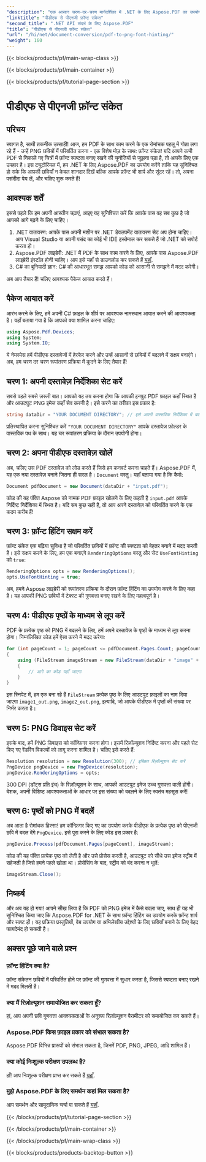 ```yaml
---
"description": "एक आसान चरण-दर-चरण मार्गदर्शिका में .NET के लिए Aspose.PDF का उपयोग करके फ़ॉन्ट संकेत के साथ PDF को PNG में परिवर्तित करना सीखें।"
"linktitle": "पीडीएफ से पीएनजी फ़ॉन्ट संकेत"
"second_title": ".NET API संदर्भ के लिए Aspose.PDF"
"title": "पीडीएफ से पीएनजी फ़ॉन्ट संकेत"
"url": "/hi/net/document-conversion/pdf-to-png-font-hinting/"
"weight": 160
---
```


{{< blocks/products/pf/main-wrap-class >}}

{{< blocks/products/pf/main-container >}}

{{< blocks/products/pf/tutorial-page-section >}}

# पीडीएफ से पीएनजी फ़ॉन्ट संकेत

## परिचय

स्वागत है, साथी तकनीक उत्साही! आज, हम PDF के साथ काम करने के एक रोमांचक पहलू में गोता लगा रहे हैं - उन्हें PNG छवियों में परिवर्तित करना - एक विशेष मोड़ के साथ: फ़ॉन्ट संकेत! यदि आपने कभी PDF से निकाले गए चित्रों में फ़ॉन्ट स्पष्टता बनाए रखने की चुनौतियों से जूझना पड़ा है, तो आपके लिए एक उपहार है। इस ट्यूटोरियल में, हम .NET के लिए Aspose.PDF का उपयोग करेंगे ताकि यह सुनिश्चित हो सके कि आपकी छवियाँ न केवल शानदार दिखें बल्कि आपके फ़ॉन्ट भी शार्प और सुंदर रहें। तो, अपना पसंदीदा पेय लें, और चलिए शुरू करते हैं!

## आवश्यक शर्तें

इससे पहले कि हम अपनी आस्तीन चढ़ाएं, आइए यह सुनिश्चित करें कि आपके पास वह सब कुछ है जो आपको आगे बढ़ने के लिए चाहिए।

1. .NET वातावरण: आपके पास अपनी मशीन पर .NET डेवलपमेंट वातावरण सेट अप होना चाहिए। आप Visual Studio या अपनी पसंद का कोई भी IDE इस्तेमाल कर सकते हैं जो .NET को सपोर्ट करता हो।
2. Aspose.PDF लाइब्रेरी: .NET में PDF के साथ काम करने के लिए, आपके पास Aspose.PDF लाइब्रेरी इंस्टॉल होनी चाहिए। आप इसे यहाँ से डाउनलोड कर सकते हैं [यहाँ](https://releases.aspose.com/pdf/net/).
3. C# का बुनियादी ज्ञान: C# की आधारभूत समझ आपको कोड को आसानी से समझने में मदद करेगी।

अब आप तैयार हैं! चलिए आवश्यक पैकेज आयात करते हैं।

## पैकेज आयात करें

आरंभ करने के लिए, हमें अपनी C# फ़ाइल के शीर्ष पर आवश्यक नामस्थान आयात करने की आवश्यकता है। यहाँ बताया गया है कि आपको क्या शामिल करना चाहिए:

```csharp
using Aspose.Pdf.Devices;
using System;
using System.IO;
```

ये नेमस्पेस हमें पीडीएफ दस्तावेजों में हेरफेर करने और उन्हें आसानी से छवियों में बदलने में सक्षम बनाएंगे। अब, हम चरण दर चरण रूपांतरण प्रक्रिया में कूदने के लिए तैयार हैं!

## चरण 1: अपनी दस्तावेज़ निर्देशिका सेट करें

सबसे पहले सबसे ज़रूरी बात। आपको यह तय करना होगा कि आपकी इनपुट PDF फ़ाइल कहाँ स्थित है और आउटपुट PNG इमेज कहाँ सेव करनी है। इसे करने का तरीका इस प्रकार है:

```csharp
string dataDir = "YOUR DOCUMENT DIRECTORY"; // इसे अपनी वास्तविक निर्देशिका में बदलें
```

प्रतिस्थापित करना सुनिश्चित करें `"YOUR DOCUMENT DIRECTORY"` आपके दस्तावेज़ फ़ोल्डर के वास्तविक पथ के साथ। यह चर रूपांतरण प्रक्रिया के दौरान उपयोगी होगा।

## चरण 2: अपना पीडीएफ दस्तावेज़ खोलें

अब, चलिए उस PDF दस्तावेज़ को लोड करते हैं जिसे हम कनवर्ट करना चाहते हैं। Aspose.PDF में, यह एक नया दस्तावेज़ बनाने जितना ही सरल है। `Document` वस्तु। यहाँ बताया गया है कि कैसे:

```csharp
Document pdfDocument = new Document(dataDir + "input.pdf");
```

कोड की यह पंक्ति Aspose को नामक PDF फ़ाइल खोलने के लिए कहती है `input.pdf` आपके निर्दिष्ट निर्देशिका में स्थित है। यदि सब कुछ सही है, तो आप अपने दस्तावेज़ को परिवर्तित करने के एक कदम करीब हैं!

## चरण 3: फ़ॉन्ट हिंटिंग सक्षम करें

फ़ॉन्ट संकेत एक बढ़िया सुविधा है जो परिवर्तित छवियों में फ़ॉन्ट की स्पष्टता को बेहतर बनाने में मदद करती है। इसे सक्षम करने के लिए, हम एक बनाएंगे `RenderingOptions` वस्तु और सेट `UseFontHinting` को `true`:

```csharp
RenderingOptions opts = new RenderingOptions();
opts.UseFontHinting = true;
```

अब, हमने Aspose लाइब्रेरी को रूपांतरण प्रक्रिया के दौरान फ़ॉन्ट हिंटिंग का उपयोग करने के लिए कहा है। यह आपकी PNG छवियों में टेक्स्ट की गुणवत्ता बनाए रखने के लिए महत्वपूर्ण है।

## चरण 4: पीडीएफ पृष्ठों के माध्यम से लूप करें

PDF के प्रत्येक पृष्ठ को PNG में बदलने के लिए, हमें अपने दस्तावेज़ के पृष्ठों के माध्यम से लूप करना होगा। निम्नलिखित कोड हमें ऐसा करने में मदद करेगा:

```csharp
for (int pageCount = 1; pageCount <= pdfDocument.Pages.Count; pageCount++)
{
    using (FileStream imageStream = new FileStream(dataDir + "image" + pageCount + "_out.png", FileMode.Create))
    {
        // आगे का कोड यहाँ जाएगा
    }
}
```

इस स्निपेट में, हम एक बना रहे हैं `FileStream` प्रत्येक पृष्ठ के लिए आउटपुट फ़ाइलों का नाम दिया जाएगा `image1_out.png`, `image2_out.png`, इत्यादि, जो आपके पीडीएफ में पृष्ठों की संख्या पर निर्भर करता है।

## चरण 5: PNG डिवाइस सेट करें

इसके बाद, हमें PNG डिवाइस को कॉन्फ़िगर करना होगा। इसमें रिज़ॉल्यूशन निर्दिष्ट करना और पहले सेट किए गए रेंडरिंग विकल्पों को लागू करना शामिल है। चलिए इसे करते हैं:

```csharp
Resolution resolution = new Resolution(300); // इच्छित रिज़ॉल्यूशन सेट करें
PngDevice pngDevice = new PngDevice(resolution);
pngDevice.RenderingOptions = opts;
```

300 DPI (डॉट्स प्रति इंच) के रिज़ॉल्यूशन के साथ, आपकी आउटपुट इमेज उच्च गुणवत्ता वाली होंगी। बेशक, अपनी विशिष्ट आवश्यकताओं के आधार पर इस संख्या को बदलने के लिए स्वतंत्र महसूस करें!

## चरण 6: पृष्ठों को PNG में बदलें

अब आता है रोमांचक हिस्सा! हम कॉन्फ़िगर किए गए का उपयोग करके पीडीएफ के प्रत्येक पृष्ठ को पीएनजी छवि में बदल देंगे `PngDevice`. इसे पूरा करने के लिए कोड इस प्रकार है:

```csharp
pngDevice.Process(pdfDocument.Pages[pageCount], imageStream);
```

कोड की यह पंक्ति प्रत्येक पृष्ठ को लेती है और उसे प्रोसेस करती है, आउटपुट को सीधे उस इमेज स्ट्रीम में सहेजती है जिसे हमने पहले खोला था। प्रोसेसिंग के बाद, स्ट्रीम को बंद करना न भूलें:

```csharp
imageStream.Close();
```

## निष्कर्ष

और अब यह हो गया! आपने सीख लिया है कि PDF को PNG इमेज में कैसे बदला जाए, साथ ही यह भी सुनिश्चित किया जाए कि Aspose.PDF for .NET के साथ फ़ॉन्ट हिंटिंग का उपयोग करके फ़ॉन्ट शार्प और स्पष्ट हों। यह प्रक्रिया प्रस्तुतियों, वेब उपयोग या अभिलेखीय उद्देश्यों के लिए छवियाँ बनाने के लिए बेहद फायदेमंद हो सकती है।

## अक्सर पूछे जाने वाले प्रश्न

### फ़ॉन्ट हिंटिंग क्या है?
फ़ॉन्ट संकेतन छवियों में परिवर्तित होने पर फ़ॉन्ट की गुणवत्ता में सुधार करता है, जिससे स्पष्टता बनाए रखने में मदद मिलती है।

### क्या मैं रिज़ोल्यूशन समायोजित कर सकता हूँ?
हां, आप अपनी छवि गुणवत्ता आवश्यकताओं के अनुरूप रिज़ॉल्यूशन पैरामीटर को समायोजित कर सकते हैं।

### Aspose.PDF किस फ़ाइल प्रकार को संभाल सकता है?
Aspose.PDF विभिन्न प्रारूपों को संभाल सकता है, जिनमें PDF, PNG, JPEG, आदि शामिल हैं।

### क्या कोई निःशुल्क परीक्षण उपलब्ध है?
हाँ! आप निःशुल्क परीक्षण प्राप्त कर सकते हैं [यहाँ](https://releases.aspose.com/).

### मुझे Aspose.PDF के लिए समर्थन कहां मिल सकता है?
आप समर्थन और सामुदायिक चर्चा पा सकते हैं [यहाँ](https://forum.aspose.com/c/pdf/10).

{{< /blocks/products/pf/tutorial-page-section >}}

{{< /blocks/products/pf/main-container >}}

{{< /blocks/products/pf/main-wrap-class >}}

{{< blocks/products/products-backtop-button >}}